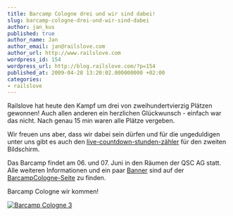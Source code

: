 ```yaml
---
title: Barcamp Cologne drei und wir sind dabei!
slug: barcamp-cologne-drei-und-wir-sind-dabei
author: jan_kus
published: true
author_name: Jan
author_email: jan@railslove.com
author_url: http://www.railslove.com
wordpress_id: 154
wordpress_url: http://blog.railslove.com/?p=154
published_at: 2009-04-28 13:20:02.000000000 +02:00
categories:
- railslove
---
```

Railslove hat heute den Kampf um drei von zweihundertvierzig Plätzen gewonnen! Auch allen anderen ein herzlichen Glückwunsch - einfach war das nicht. Nach genau 15 min waren alle Plätze vergeben.

Wir freuen uns aber, dass wir dabei sein dürfen und für die ungeduldigen unter uns gibt es auch den <a href="http://jankus.org/bcc3.html">live-countdown-stunden-zähler</a> für den zweiten Bildschirm.

Das Barcamp findet am 06. und 07. Juni in den Räumen der QSC AG statt. Alle weiteren Informationen und ein paar <a href="http://barcampcologne.mixxt.de/networks/wiki/index.banner">Banner</a> sind auf der <a href="http://barcampcologne.mixxt.de/">BarcampCologne-Seite</a> zu finden.

Barcamp Cologne wir kommen!

<a href="http://barcampcologne.mixxt.de" title="Barcamp Cologne 3"><img src="http://dl.getdropbox.com/u/4048/bcc3/banner/bcc3-banner480b.png" border="0" alt="Barcamp Cologne 3"/></a>
